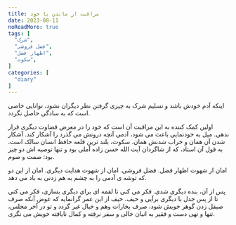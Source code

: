 ```yaml
---
title: مراقبت از ماندن با خود
date: 2023-08-11
noReadMore: true
tags: [
  "شرک",
  "فضل فروشی",
  "اظهار فضل",
  "سکوت",
]
categories: [
  "diary"
]
---
```

اینکه آدم خودش باشد و تسلیم شرک به چیزی گرفتن نظر دیگران نشود، توانایی خاصی است که به سادگی حاصل نگردد.

اولین کمک کننده به این مراقبت آن است که خود را در معرض قضاوت دیگری قرار ندهی. میل به خودنمایی باعث می شود، آدمی آنچه درونش می گذرد را آشکار کند. آشکار شدن آن همان و خراب شدنش همان. سکوت، بلند ترین قلعه حافظ انسان سالک است. به قول آن استاد، که از شاگردان آیت الله حسن زاده آملی بود و تنها توصیه اش دو چیز بود: صمت و صوم.

امان از شهوت اظهار فضل. فضل فروشی. امان از شهوت هدایت دیگری. امان از این دو که توشه ی آدمی را به چشم به هم زدنی به باد می دهد.

پس از آن، بنده دیگری شدی. فکر می کنی تا لقمه ای برای دیگری بسازی، فکر می کنی تا از پس جدل با دیگری برآیی و حیف. حیف از این عمر گرانمایه که عوض آنکه صرف صیقل زدن گوهر خویش شود، صرف بخارات وهم و خیال غیر گردد و تو در آخر مجلس، تنها و تهی دست و فقیر به انبان خالی و سفر نرفته و کمال نایافته خویش می نگری.
